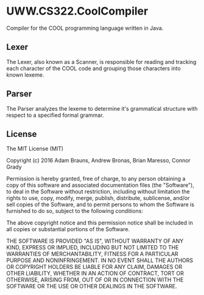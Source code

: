 # UWW.CS322.CoolCompiler
Compiler for the COOL programming language written in Java.

## Lexer
The Lexer, also known as a Scanner, is responsible for reading and tracking each character of the COOL code
and grouping those characters into known lexeme.

## Parser
The Parser analyzes the lexeme to determine it's grammatical structure with respect to a specified formal grammar.

## License
The MIT License (MIT)

Copyright (c) 2016 Adam Brauns, Andrew Bronas, Brian Maresso, Connor Grady

Permission is hereby granted, free of charge, to any person obtaining a copy
of this software and associated documentation files (the "Software"), to deal
in the Software without restriction, including without limitation the rights
to use, copy, modify, merge, publish, distribute, sublicense, and/or sell
copies of the Software, and to permit persons to whom the Software is
furnished to do so, subject to the following conditions:

The above copyright notice and this permission notice shall be included in all
copies or substantial portions of the Software.

THE SOFTWARE IS PROVIDED "AS IS", WITHOUT WARRANTY OF ANY KIND, EXPRESS OR
IMPLIED, INCLUDING BUT NOT LIMITED TO THE WARRANTIES OF MERCHANTABILITY,
FITNESS FOR A PARTICULAR PURPOSE AND NONINFRINGEMENT. IN NO EVENT SHALL THE
AUTHORS OR COPYRIGHT HOLDERS BE LIABLE FOR ANY CLAIM, DAMAGES OR OTHER
LIABILITY, WHETHER IN AN ACTION OF CONTRACT, TORT OR OTHERWISE, ARISING FROM,
OUT OF OR IN CONNECTION WITH THE SOFTWARE OR THE USE OR OTHER DEALINGS IN THE
SOFTWARE.
